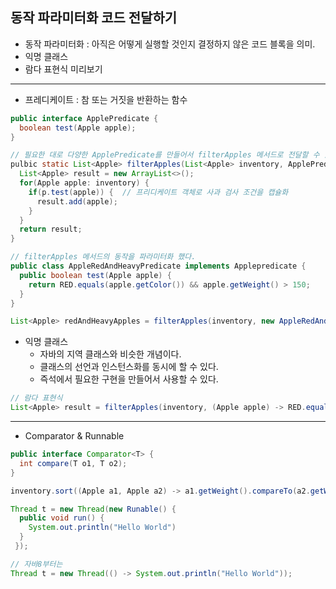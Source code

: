 ## 동작 파라미터화 코드 전달하기

* 동작 파라미터화 : 아직은 어떻게 실행할 것인지 결정하지 않은 코드 블록을 의미. 
* 익명 클래스
* 람다 표현식 미리보기
---
* 프레디케이트 : 참 또는 거짓을 반환하는 함수
~~~java
public interface ApplePredicate {
  boolean test(Apple apple);
}

// 필요한 대로 다양한 ApplePredicate를 만들어서 filterApples 메서드로 전달할 수 있다. (유연성)
pulbic static List<Apple> filterApples(List<Apple> inventory, ApplePredicate p) {
  List<Apple> result = new ArrayList<>();
  for(Apple apple: inventory) {
    if(p.test(apple)) {  // 프리디케이트 객체로 사과 검사 조건을 캡슐화
      result.add(apple);
    }
  }
  return result;
}

// filterApples 메서드의 동작을 파라미터화 했다.
public class AppleRedAndHeavyPredicate implements Applepredicate {
  public boolean test(Apple apple) {
    return RED.equals(apple.getColor()) && apple.getWeight() > 150;
  }
}

List<Apple> redAndHeavyApples = filterApples(inventory, new AppleRedAndHeavyPredicate());
~~~

* 익명 클래스
    * 자바의 지역 클래스와 비슷한 개념이다.
    * 클래스의 선언과 인스턴스화를 동시에 할 수 있다.
    * 즉석에서 필요한 구현을 만들어서 사용할 수 있다.

~~~java
// 람다 표현식
List<Apple> result = filterApples(inventory, (Apple apple) -> RED.equals(apple.getColor());
~~~
---
* Comparator & Runnable
~~~java
public interface Comparator<T> {
  int compare(T o1, T o2);
}

inventory.sort((Apple a1, Apple a2) -> a1.getWeight().compareTo(a2.getWeight()));

Thread t = new Thread(new Runable() {
  public void run() {
    System.out.println("Hello World")
  }
 });

// 자바8부터는
Thread t = new Thread(() -> System.out.println("Hello World"));
~~~